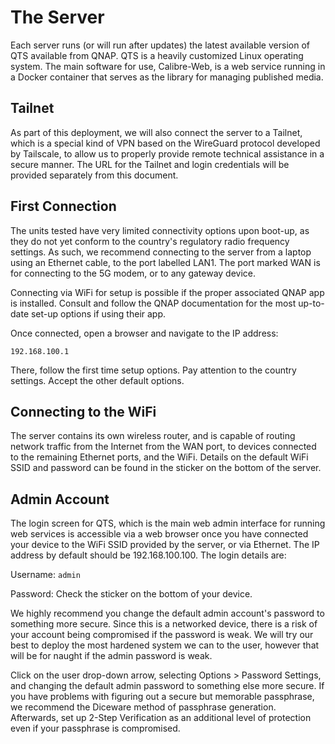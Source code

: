 # The Server

Each server runs (or will run after updates) the latest available version of QTS available from QNAP. QTS is a heavily customized Linux operating system. The main software for use, Calibre-Web, is a web service running in a Docker container that serves as the library for managing published media.

## Tailnet

As part of this deployment, we will also connect the server to a Tailnet, which is a special kind of VPN based on the WireGuard protocol developed by Tailscale, to allow us to properly provide remote technical assistance in a secure manner. The URL for the Tailnet and login credentials will be provided separately from this document.

## First Connection

The units tested have very limited connectivity options upon boot-up, as they do not yet conform to the country's regulatory radio frequency settings.  As such, we recommend connecting to the server from a laptop using an Ethernet cable, to the port labelled LAN1. The port marked WAN is for connecting to the 5G modem, or to any gateway device.

Connecting via WiFi for setup is possible if the proper associated QNAP app is installed. Consult and follow the QNAP documentation for the most up-to-date set-up options if using their app.

Once connected, open a browser and navigate to the IP address:

    192.168.100.1

There, follow the first time setup options. Pay attention to the country settings. Accept the other default options.

## Connecting to the WiFi

The server contains its own wireless router, and is capable of routing network traffic from the Internet from the WAN port, to devices connected to the remaining Ethernet ports, and the WiFi. Details on the default WiFi SSID and password can be found in the sticker on the bottom of the server.

## Admin Account

The login screen for QTS, which is the main web admin interface for running web services is accessible via a web browser once you have connected your device to the WiFi SSID provided by the server, or via Ethernet. The IP address by default should be 192.168.100.100. The login details are:

Username: `admin` 

Password: Check the sticker on the bottom of your device.

We highly recommend you change the default admin account's password to something more secure. Since this is a networked device, there is a risk of your account being compromised if the password is weak. We will try our best to deploy the most hardened system we can to the user, however that will be for naught if the admin password is weak.

Click on the user drop-down arrow, selecting Options > Password Settings, and changing the default admin password to something else more secure. If you have problems with figuring out a secure but memorable passphrase, we recommend the Diceware method of passphrase generation. Afterwards, set up 2-Step Verification as an additional level of protection even if your passphrase is compromised.
